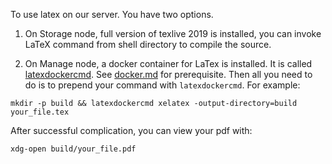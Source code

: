 To use latex on our server. You have two options.

1. On Storage node, full version of texlive 2019 is installed, you can invoke LaTeX command from shell directory to compile the source.

1. On Manage node, a docker container for LaTex is installed. It is called [latexdockercmd](https://github.com/blang/latex-docker). See [docker.md](./docker.md) for prerequisite. Then all you need to do is to prepend your command with `latexdockercmd`. For example:
```shell
mkdir -p build && latexdockercmd xelatex -output-directory=build your_file.tex
```

After successful complication, you can view your pdf with:
```shell
xdg-open build/your_file.pdf
```